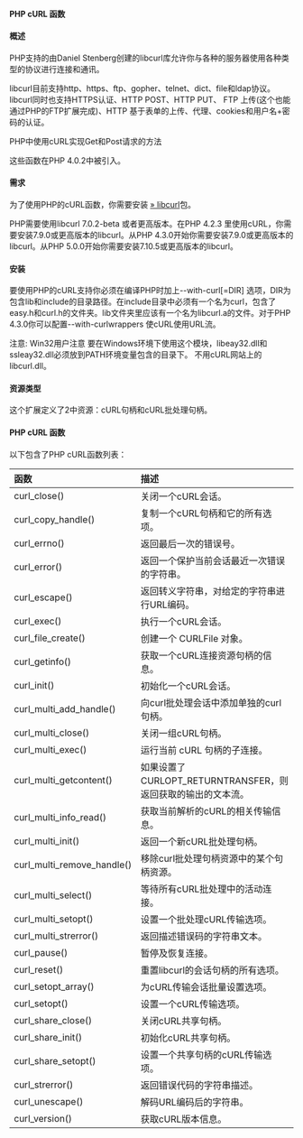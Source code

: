 
#### PHP cURL 函数

 

#### 概述

 PHP支持的由Daniel Stenberg创建的libcurl库允许你与各种的服务器使用各种类型的协议进行连接和通讯。 


libcurl目前支持http、https、ftp、gopher、telnet、dict、file和ldap协议。libcurl同时也支持HTTPS认证、HTTP POST、HTTP PUT、 FTP 上传(这个也能通过PHP的FTP扩展完成)、HTTP 基于表单的上传、代理、cookies和用户名+密码的认证。 


PHP中使用cURL实现Get和Post请求的方法


 这些函数在PHP 4.0.2中被引入。

 



#### 需求

 为了使用PHP的cURL函数，你需要安装 [» libcurl](http://www.w3cschool.cc//curl.haxx.se/)包。 


PHP需要使用libcurl 7.0.2-beta 或者更高版本。在PHP 4.2.3 里使用cURL，你需要安装7.9.0或更高版本的libcurl。从PHP 4.3.0开始你需要安装7.9.0或更高版本的libcurl。从PHP 5.0.0开始你需要安装7.10.5或更高版本的libcurl。 

 



#### 安装

  要使用PHP的cURL支持你必须在编译PHP时加上--with-curl[=DIR] 选项，DIR为包含lib和include的目录路径。在include目录中必须有一个名为curl，包含了easy.h和curl.h的文件夹。lib文件夹里应该有一个名为libcurl.a的文件。对于PHP 4.3.0你可以配置--with-curlwrappers 使cURL使用URL流。 


 注意: Win32用户注意 要在Windows环境下使用这个模块，libeay32.dll和ssleay32.dll必须放到PATH环境变量包含的目录下。 不用cURL网站上的libcurl.dll。 






#### 资源类型

  这个扩展定义了2中资源：cURL句柄和cURL批处理句柄。

 



#### PHP cURL 函数

 以下包含了PHP cURL函数列表：

 

|函数|描述|
|:--|:--|
|curl_close()|关闭一个cURL会话。|
|curl_copy_handle()|复制一个cURL句柄和它的所有选项。|
|curl_errno()|返回最后一次的错误号。|
|curl_error()|返回一个保护当前会话最近一次错误的字符串。|
|curl_escape()|返回转义字符串，对给定的字符串进行URL编码。|
|curl_exec()|执行一个cURL会话。|
|curl_file_create()|创建一个 CURLFile 对象。|
|curl_getinfo()|获取一个cURL连接资源句柄的信息。|
|curl_init()|初始化一个cURL会话。|
|curl_multi_add_handle()|向curl批处理会话中添加单独的curl句柄。|
|curl_multi_close()|关闭一组cURL句柄。|
|curl_multi_exec()|运行当前 cURL 句柄的子连接。|
|curl_multi_getcontent()|如果设置了CURLOPT_RETURNTRANSFER，则返回获取的输出的文本流。|
|curl_multi_info_read()|获取当前解析的cURL的相关传输信息。|
|curl_multi_init()|返回一个新cURL批处理句柄。|
|curl_multi_remove_handle()|移除curl批处理句柄资源中的某个句柄资源。|
|curl_multi_select()|等待所有cURL批处理中的活动连接。|
|curl_multi_setopt()|设置一个批处理cURL传输选项。|
|curl_multi_strerror()|返回描述错误码的字符串文本。|
|curl_pause()|暂停及恢复连接。|
|curl_reset()|重置libcurl的会话句柄的所有选项。|
|curl_setopt_array()|为cURL传输会话批量设置选项。|
|curl_setopt()|设置一个cURL传输选项。|
|curl_share_close()|关闭cURL共享句柄。|
|curl_share_init()|初始化cURL共享句柄。|
|curl_share_setopt()|设置一个共享句柄的cURL传输选项。|
|curl_strerror()|返回错误代码的字符串描述。|
|curl_unescape()|解码URL编码后的字符串。|
|curl_version()|获取cURL版本信息。|



